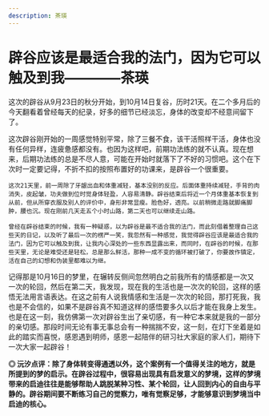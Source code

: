 ```yaml
---
description: 茶瑛
---
```


# 辟谷应该是最适合我的法门，因为它可以触及到我————茶瑛

这次的辟谷从9月23日的秋分开始，到10月14日复谷，历时21天。在二个多月后的今天翻看着曾经每天的纪录，好多的细节已经淡忘，身体的改变却不经意间留下了。

   这次辟谷刚开始的一周感觉特别平常，除了三餐不食，该干活照样干活，身体也没有任何异样，连疲惫感都没有。也因为这样吧，前期功法练的就不认真。现在想来，后期功法练的总是不尽人意，可能在开始时就落下了不好的习惯吧。这个在下次时一定要记得，不折不扣的按照布置好的功课来，是辟谷一个很重要。

    这次21天里，前一周除了牙龈出血和体重减轻，基本没别的反应。后面体重持续减轻，手背的肉消失，皮起皱，功夫做到位时觉身体轻盈，人容易清静。辟谷结束后将近一个月体重基本恢复到从前，但从所穿衣服及别人的评价中，身形非常显瘦。脸色好，透亮。以前稍微走路就脚痛脚肿，腰也沉。现在刚前几天走五个小时山路，第二天也可以继续走山路。

    曾经在辟谷结束的时候，我有一种疑惑，以为辟谷是最不适合我的法门，而此刻借着整理自己这些天的日记，以及听了最后一次的楞严一笑，我忽然有一种感觉，我觉得辟谷应该是最适合我的法门，因为它可以触及到我，让我内心深处的一些东西显露出来，而同时，在辟谷的时候，在那些天里，无论是难受还是轻松，总是那么鲜活，那种一成不变的循环被打破了，你要故作镇定，活在自己的幻想和伪装里都难以为继。

   记得那是10月16日的梦里，在辗转反侧间忽然明白之前我所有的情感都是一次又一次的轮回，然后在第二天，我发现，现在我的生活也是一次次的轮回，这样的感悟无法用言语表达。在这之前有人说我情感和生活是一次次的轮回，那打死我，我也是不会信的，如果不是辟谷真不知道这样的感悟要多久以后才能在我身上发生。也是在这一刻，我仿佛第一次对辟谷生出了亲切感，有一种它本来就是我的一部分的亲切感。那段时间无论有事无事总会有一种揣揣不安，这一刻，在灯下坐着是如此的踏实而喜悦，感恩遇到明师，感恩一起陪伴的研习社大家庭的家人们，期待下一次大家一起辟谷！

**◎ 沅汐点评：除了身体转变得通透以外，这个案例有一个值得关注的地方，就是所提到的梦的启示。在辟谷过程中，很容易出现具有启发意义的梦境，这样的梦境带来的启迪往往是能够帮助人跳脱某种习性、某个轮回，让人回到内心的自由与平静的。辟谷期间要不断练习自己的觉察力，唯有觉察足够，才能够意识到梦境当中启迪的核心。**

